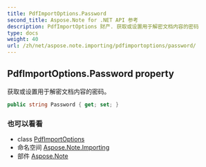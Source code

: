 ```yaml
---
title: PdfImportOptions.Password
second_title: Aspose.Note for .NET API 参考
description: PdfImportOptions 财产. 获取或设置用于解密文档内容的密码
type: docs
weight: 40
url: /zh/net/aspose.note.importing/pdfimportoptions/password/
---
```

## PdfImportOptions.Password property

获取或设置用于解密文档内容的密码。

```csharp
public string Password { get; set; }
```

### 也可以看看

* class [PdfImportOptions](../)
* 命名空间 [Aspose.Note.Importing](../../pdfimportoptions/)
* 部件 [Aspose.Note](../../../)


